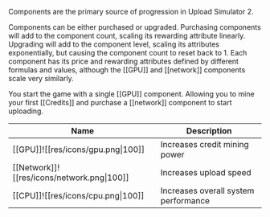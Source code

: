 Components are the primary source of progression in Upload Simulator 2.

Components can be either purchased or upgraded. Purchasing components will add to the component count, scaling its rewarding attribute linearly. Upgrading will add to the component level, scaling its attributes exponentially, but causing the component count to reset back to 1.
Each component has its price and rewarding attributes defined by different formulas and values, although the [[GPU]] and [[network]] components scale very similarly.

You start the game with a single [[GPU]] component. Allowing you to mine your first [[Credits]] and purchase a [[network]] component to start uploading.

| Name                                       | Description                   |
| ------------------------------------------ | ----------------------------- |
| [[GPU]]![[res/icons/gpu.png\|100]]         | Increases credit mining power |
| [[Network]]![[res/icons/network.png\|100]] | Increases upload speed        |
| [[CPU]]![[res/icons/cpu.png\|100]]                                           | Increases overall system performance |